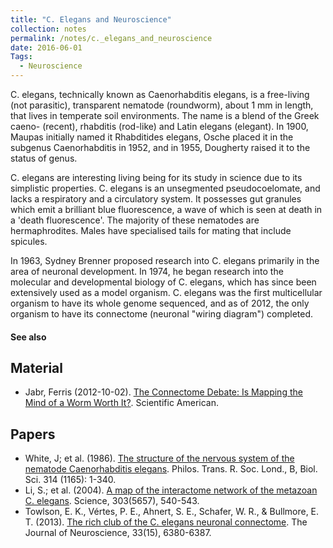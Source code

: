 ```yaml
---
title: "C. Elegans and Neuroscience"
collection: notes
permalink: /notes/c._elegans_and_neuroscience
date: 2016-06-01
Tags:
  - Neuroscience
---
```


C. elegans, technically known as Caenorhabditis elegans, is a free-living (not parasitic), transparent nematode (roundworm), about 1 mm in length, that lives in temperate soil environments. The name is a blend of the Greek caeno- (recent), rhabditis (rod-like) and Latin elegans (elegant). In 1900, Maupas initially named it Rhabditides elegans, Osche placed it in the subgenus Caenorhabditis in 1952, and in 1955, Dougherty raised it to the status of genus.

C. elegans are interesting living being for its study in science due to its simplistic properties. C. elegans is an unsegmented pseudocoelomate, and lacks a respiratory and a circulatory system. It possesses gut granules which emit a brilliant blue fluorescence, a wave of which is seen at death in a 'death fluorescence'. The majority of these nematodes are hermaphrodites. Males have specialised tails for mating that include spicules.

In 1963, Sydney Brenner proposed research into C. elegans primarily in the area of neuronal development. In 1974, he began research into the molecular and developmental biology of C. elegans, which has since been extensively used as a model organism. C. elegans was the first multicellular organism to have its whole genome sequenced, and as of 2012, the only organism to have its connectome (neuronal "wiring diagram") completed.


#### See also



## Material
* Jabr, Ferris (2012-10-02). [The Connectome Debate: Is Mapping the Mind of a Worm Worth It?](http://www.scientificamerican.com/article.cfm?id=c-elegans-connectome). Scientific American.


## Papers
* White, J; et al. (1986). [The structure of the nervous system of the nematode Caenorhabditis elegans](http://citeseerx.ist.psu.edu/viewdoc/download?doi=10.1.1.715.1812&rep=rep1&type=pdf). Philos. Trans. R. Soc. Lond., B, Biol. Sci. 314 (1165): 1-340.
* Li, S.; et al. (2004). [A map of the interactome network of the metazoan C. elegans](http://www.ncbi.nlm.nih.gov/pmc/articles/PMC1698949/). Science, 303(5657), 540-543.
* Towlson, E. K., Vértes, P. E., Ahnert, S. E., Schafer, W. R., & Bullmore, E. T. (2013). [The rich club of the C. elegans neuronal connectome](https://www.jneurosci.org/content/33/15/6380.full). The Journal of Neuroscience, 33(15), 6380-6387.




